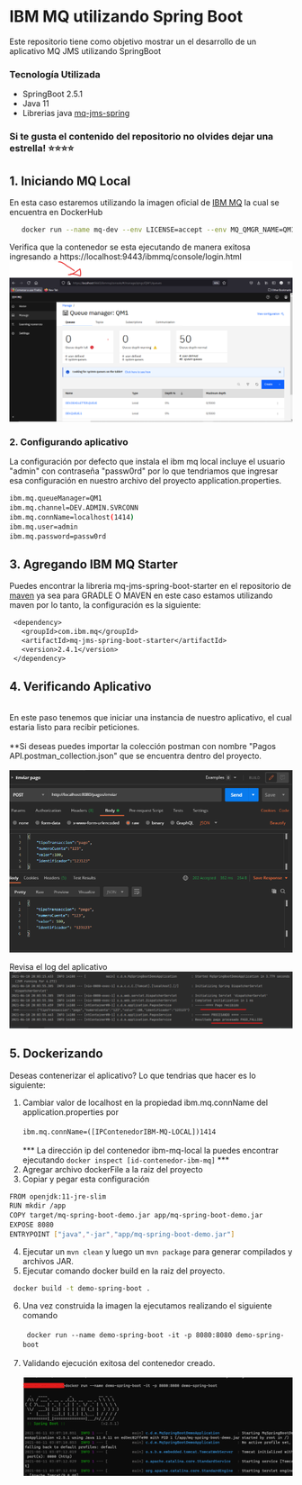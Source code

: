 # IBM MQ utilizando Spring Boot

Este repositorio tiene como objetivo mostrar un el desarrollo de un aplicativo MQ JMS utilizando SpringBoot 

### Tecnología Utilizada
- SpringBoot 2.5.1 
- Java 11 
- Librerias java  [mq-jms-spring](https://mvnrepository.com/artifact/com.ibm.mq/mq-jms-spring-boot-starter/2.4.1)

### Si te gusta el contenido del repositorio no olvides dejar una estrella! ⭐⭐⭐⭐

## 1. Iniciando MQ Local
   En esta caso estaremos utilizando la imagen oficial de [IBM MQ](https://hub.docker.com/r/ibmcom/mq) la cual se encuentra en DockerHub
 ```bash 
    docker run --name mq-dev --env LICENSE=accept --env MQ_QMGR_NAME=QM1 --publish 1414:1414 --publish 9443:9443 --detach ibmcom/mq
  ```
  Verifica que la contenedor se esta ejecutando de manera exitosa ingresando a https://localhost:9443/ibmmq/console/login.html
  <br>
  <img src="images/Localhost-ibm-mq-local.png" >
### 2. Configurando aplicativo
   La configuración por defecto que instala el ibm mq local incluye el usuario "admin" con contraseña "passw0rd" por lo que tendriamos que ingresar esa configuración en nuestro archivo del proyecto application.properties.
   
 ```bash
ibm.mq.queueManager=QM1
ibm.mq.channel=DEV.ADMIN.SVRCONN
ibm.mq.connName=localhost(1414)
ibm.mq.user=admin
ibm.mq.password=passw0rd
```
## 3. Agregando IBM MQ Starter
Puedes encontrar la libreria mq-jms-spring-boot-starter en el repositorio de [maven](https://mvnrepository.com/artifact/com.ibm.mq/mq-jms-spring-boot-starter) ya sea para GRADLE O MAVEN en este caso estamos utilizando maven por lo tanto, la configuración es la siguiente: 
 ```
  <dependency>
    <groupId>com.ibm.mq</groupId>
    <artifactId>mq-jms-spring-boot-starter</artifactId>
    <version>2.4.1</version>
  </dependency>
```
## 4. Verificando Aplicativo
   <br>
   En este paso tenemos que iniciar una instancia de nuestro aplicativo, el cual estaria listo para recibir peticiones.
   <br>
   <br>
   **Si deseas puedes importar la colección postman con nombre "Pagos API.postman_collection.json" que se encuentra dentro del proyecto.
   <br>
   <br>
   <img src="images/Probando-API.png" >
   
   Revisa el log del aplicativo
   <img src="images/Validando_Pago.png" >
   
## 5. Dockerizando
   Deseas contenerizar el aplicativo? Lo que tendrias que hacer es lo siguiente: <br>
   1. Cambiar valor de localhost en la propiedad ibm.mq.connName del application.properties por <br><br> ```ibm.mq.connName=([IPContenedorIBM-MQ-LOCAL])1414```
     <br>
     <br>
     *** La dirección ip del contenedor ibm-mq-local la puedes encontrar ejecutando ```docker inspect [id-contenedor-ibm-mq]``` ***
  3. Agregar archivo dockerFile a la raiz del proyecto
  4. Copiar y pegar esta configuración
```bash
FROM openjdk:11-jre-slim
RUN mkdir /app
COPY target/mq-spring-boot-demo.jar app/mq-spring-boot-demo.jar
EXPOSE 8080
ENTRYPOINT ["java","-jar","app/mq-spring-boot-demo.jar"]
```
4. Ejecutar un ```mvn clean``` y luego un ```mvn package``` para generar compilados y archivos JAR.
5. Ejecutar comando docker build en la raiz del proyecto.
   
  ```bash
   docker build -t demo-spring-boot .
  ```
6. Una vez construida la imagen la ejecutamos realizando el siguiente comando <br><br>``` docker run --name demo-spring-boot -it -p 8080:8080 demo-spring-boot```
   <br>
   <br>
8. Validando ejecución exitosa del contenedor creado.
   <br>
   <br>
   <img src="images/docker-run.png">
